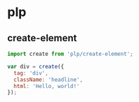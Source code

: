 # plp

## create-element

```js
import create from 'plp/create-element';

var div = create({
  tag: 'div',
  className: 'headline',
  html: 'Hello, world!'
});
```
